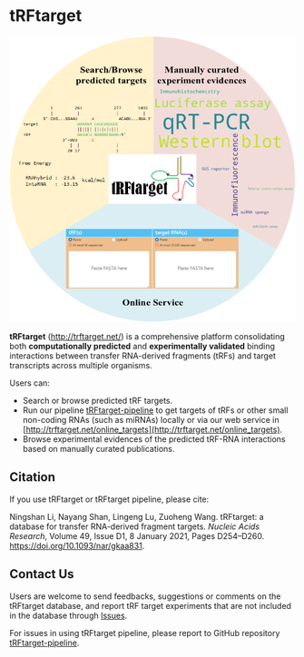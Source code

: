 # tRFtarget
![tRFtarget](static/img/tRFtarget.png)

**tRFtarget** (http://trftarget.net/) is a comprehensive platform consolidating both **computationally predicted** and **experimentally validated** binding interactions between transfer RNA-derived fragments (tRFs) and target transcripts across multiple organisms.

Users can:

* Search or browse predicted tRF targets.
* Run our pipeline [tRFtarget-pipeline](https://github.com/ZWang-Lab/tRFtarget-pipeline) to get targets of tRFs or other small non-coding RNAs (such as miRNAs) locally or via our web service in [http://trftarget.net/online_targets](http://trftarget.net/online_targets).
* Browse experimental evidences of the predicted tRF-RNA interactions based on manually curated publications.

## Citation

If you use tRFtarget or tRFtarget pipeline, please cite:

Ningshan Li, Nayang Shan, Lingeng Lu, Zuoheng Wang. tRFtarget: a database for transfer RNA-derived fragment targets. *Nucleic Acids Research*, Volume 49, Issue D1, 8 January 2021, Pages D254–D260. https://doi.org/10.1093/nar/gkaa831.

## Contact Us
Users are welcome to send feedbacks, suggestions or comments on the tRFtarget database, and report tRF target experiments that are not included in the database through [Issues](https://github.com/ZWang-Lab/tRFtarget/issues).

For issues in using tRFtarget pipeline, please report to GitHub repository [tRFtarget-pipeline](https://github.com/ZWang-Lab/tRFtarget-pipeline).
